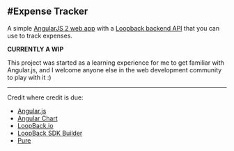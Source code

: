 #Expense Tracker
---

A simple [AngularJS 2 web app](expense-tracker-web/README.md) with a [Loopback backend API](expense-tracker-api/README.md) that you can use to track expenses. 

**CURRENTLY A WIP**

This project was started as a learning experience for me to get familiar with Angular.js, and I welcome anyone else in the web development community to play with it :)

---

Credit where credit is due:
* [Angular.js](http://angularjs.org/)
* [Angular Chart](https://jtblin.github.io/angular-chart.js/)
* [LoopBack.io](https://loopback.io/)
* [LoopBack SDK Builder](https://www.npmjs.com/package/@mean-expert/loopback-sdk-builder)
* [Pure](http://purecss.io/)
